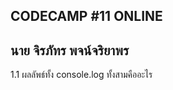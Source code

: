 CODECAMP #11 ONLINE
---------------------------------
นาย จิรภัทร พจน์จริยาพร 
---------------------------------
1.1 ผลลัพธ์ทั้ง console.log ทั้งสามคืออะไร
